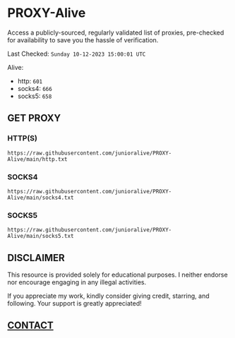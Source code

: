 # PROXY-Alive

Access a publicly-sourced, regularly validated list of proxies, pre-checked for availability to save you the hassle of verification.

Last Checked: `Sunday 10-12-2023 15:00:01 UTC`

Alive:
- http: `601`
- socks4: `666`
- socks5: `658`

## GET PROXY

### HTTP(S)

```https://raw.githubusercontent.com/junioralive/PROXY-Alive/main/http.txt```

### SOCKS4

```https://raw.githubusercontent.com/junioralive/PROXY-Alive/main/socks4.txt```

### SOCKS5

```https://raw.githubusercontent.com/junioralive/PROXY-Alive/main/socks5.txt```

## DISCLAIMER

This resource is provided solely for educational purposes. I neither endorse nor encourage engaging in any illegal activities.

If you appreciate my work, kindly consider giving credit, starring, and following. Your support is greatly appreciated! 

## [CONTACT](https://t.me/TheJuniorAlive)
